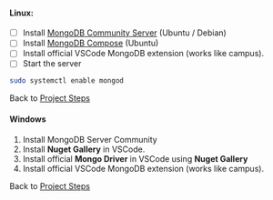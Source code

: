 #### Linux:

- [ ] Install [MongoDB Community Server](https://www.mongodb.com/try/download/community) (Ubuntu / Debian)
- [ ] Install [MongoDB Compose](https://www.mongodb.com/try/download/compass) (Ubuntu)
- [ ] Install official VSCode MongoDB extension (works like campus).
- [ ] Start the server 
```bash
sudo systemctl enable mongod
```

Back to [Project Steps](obsidian://open?vault=obsidian-class&file=Programming%2F0%20-%20Project%20Steps)
#### Windows
1. Install MongoDB Server Community
2. Install **Nuget Gallery** in VSCode.
3. Install official **Mongo Driver** in VSCode using **Nuget Gallery**
4. Install official VSCode MongoDB extension (works like campus).

Back to [Project Steps](obsidian://open?vault=obsidian-class&file=Programming%2F0%20-%20Project%20Steps)
